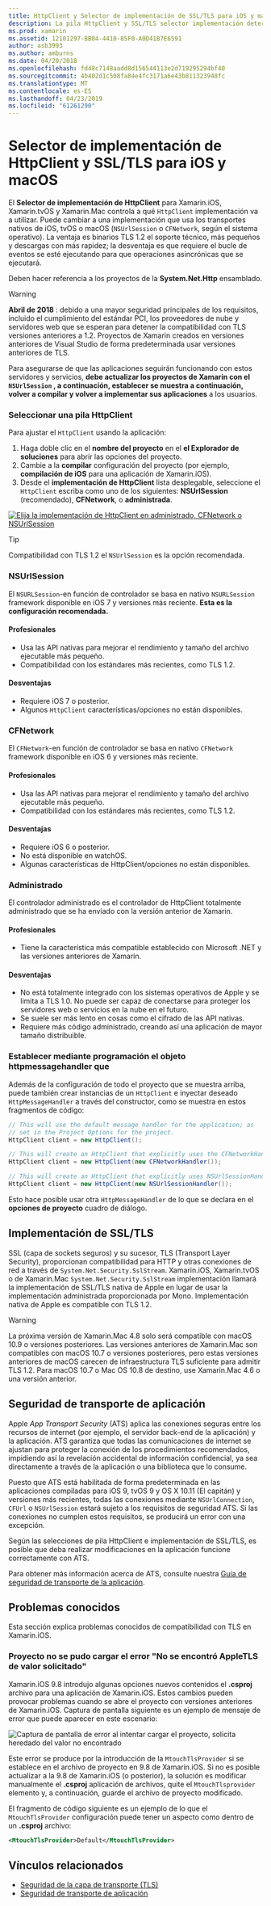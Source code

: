 ```yaml
---
title: HttpClient y Selector de implementación de SSL/TLS para iOS y macOS
description: La pila HttpClient y SSL/TLS selector implementación determina la implementación de HttpClient y SSL/TLS que se usará en la aplicación de Xamarin iOS, tvOS o macOS.
ms.prod: xamarin
ms.assetid: 12101297-BB04-4410-85F0-A0D41B7E6591
author: asb3993
ms.author: amburns
ms.date: 04/20/2018
ms.openlocfilehash: fd48c7148aadd8d156544113e2d719295294bf40
ms.sourcegitcommit: 4b402d1c508fa84e4fc3171a6e43b811323948fc
ms.translationtype: MT
ms.contentlocale: es-ES
ms.lasthandoff: 04/23/2019
ms.locfileid: "61261290"
---
```

# <a name="httpclient-and-ssltls-implementation-selector-for-iosmacos"></a>Selector de implementación de HttpClient y SSL/TLS para iOS y macOS

El **Selector de implementación de HttpClient** para Xamarin.iOS, Xamarin.tvOS y Xamarin.Mac controla a qué `HttpClient` implementación va a utilizar. Puede cambiar a una implementación que usa los transportes nativos de iOS, tvOS o macOS (`NSUrlSession` o `CFNetwork`, según el sistema operativo). La ventaja es binarios TLS 1.2 el soporte técnico, más pequeños y descargas con más rapidez; la desventaja es que requiere el bucle de eventos se esté ejecutando para que operaciones asincrónicas que se ejecutará.

Deben hacer referencia a los proyectos de la **System.Net.Http** ensamblado.

> [!WARNING]
> **Abril de 2018** : debido a una mayor seguridad principales de los requisitos, incluido el cumplimiento del estándar PCI, los proveedores de nube y servidores web que se esperan para detener la compatibilidad con TLS versiones anteriores a 1.2.  Proyectos de Xamarin creados en versiones anteriores de Visual Studio de forma predeterminada usar versiones anteriores de TLS.
>
> Para asegurarse de que las aplicaciones seguirán funcionando con estos servidores y servicios, **debe actualizar los proyectos de Xamarin con el `NSUrlSession` , a continuación, establecer se muestra a continuación, volver a compilar y volver a implementar sus aplicaciones** a los usuarios.

### <a name="selecting-an-httpclient-stack"></a>Seleccionar una pila HttpClient

Para ajustar el `HttpClient` usando la aplicación:

1. Haga doble clic en el **nombre del proyecto** en el **el Explorador de soluciones** para abrir las opciones del proyecto.
2. Cambie a la **compilar** configuración del proyecto (por ejemplo, **compilación de iOS** para una aplicación de Xamarin.iOS).
3. Desde el **implementación de HttpClient** lista desplegable, seleccione el `HttpClient` escriba como uno de los siguientes: **NSUrlSession** (recomendado), **CFNetwork**, o **administrada**.

[![Elija la implementación de HttpClient en administrado, CFNetwork o NSUrlSession](http-stack-images/http-xs-sml.png)](http-stack-images/http-xs.png#lightbox)

> [!TIP]
> Compatibilidad con TLS 1.2 el `NSUrlSession` es la opción recomendada.

### <a name="nsurlsession"></a>NSUrlSession

El `NSURLSession`-en función de controlador se basa en nativo `NSURLSession` framework disponible en iOS 7 y versiones más reciente. 
**Esta es la configuración recomendada.**

#### <a name="pros"></a>Profesionales

- Usa las API nativas para mejorar el rendimiento y tamaño del archivo ejecutable más pequeño.
- Compatibilidad con los estándares más recientes, como TLS 1.2.

#### <a name="cons"></a>Desventajas

- Requiere iOS 7 o posterior.
- Algunos `HttpClient` características/opciones no están disponibles.

### <a name="cfnetwork"></a>CFNetwork

El `CFNetwork`-en función de controlador se basa en nativo `CFNetwork` framework disponible en iOS 6 y versiones más reciente.

#### <a name="pros"></a>Profesionales

- Usa las API nativas para mejorar el rendimiento y tamaño del archivo ejecutable más pequeño.
- Compatibilidad con los estándares más recientes, como TLS 1.2.

#### <a name="cons"></a>Desventajas

- Requiere iOS 6 o posterior.
- No está disponible en watchOS.
- Algunas características de HttpClient/opciones no están disponibles.

### <a name="managed"></a>Administrado

El controlador administrado es el controlador de HttpClient totalmente administrado que se ha enviado con la versión anterior de Xamarin.

#### <a name="pros"></a>Profesionales

- Tiene la característica más compatible establecido con Microsoft .NET y las versiones anteriores de Xamarin.

#### <a name="cons"></a>Desventajas

- No está totalmente integrado con los sistemas operativos de Apple y se limita a TLS 1.0. No puede ser capaz de conectarse para proteger los servidores web o servicios en la nube en el futuro.
- Se suele ser más lento en cosas como el cifrado de las API nativas.
- Requiere más código administrado, creando así una aplicación de mayor tamaño distribuible.

### <a name="programmatically-setting-the-httpmessagehandler"></a>Establecer mediante programación el objeto httpmessagehandler que

Además de la configuración de todo el proyecto que se muestra arriba, puede también crear instancias de un `HttpClient` e inyectar deseado `HttpMessageHandler` a través del constructor, como se muestra en estos fragmentos de código:

```csharp
// This will use the default message handler for the application; as
// set in the Project Options for the project.
HttpClient client = new HttpClient();

// This will create an HttpClient that explicitly uses the CFNetworkHandler
HttpClient client = new HttpClient(new CFNetworkHandler());

// This will create an HttpClient that explicitly uses NSUrlSessionHandler
HttpClient client = new HttpClient(new NSUrlSessionHandler());
```

Esto hace posible usar otra `HttpMessageHandler` de lo que se declara en el **opciones de proyecto** cuadro de diálogo.

## <a name="ssltls-implementation"></a>Implementación de SSL/TLS

SSL (capa de sockets seguros) y su sucesor, TLS (Transport Layer Security), proporcionan compatibilidad para HTTP y otras conexiones de red a través de `System.Net.Security.SslStream`. Xamarin.iOS, Xamarin.tvOS o de Xamarin.Mac `System.Net.Security.SslStream` implementación llamará la implementación de SSL/TLS nativa de Apple en lugar de usar la implementación administrada proporcionada por Mono. Implementación nativa de Apple es compatible con TLS 1.2.

> [!WARNING]
> La próxima versión de Xamarin.Mac 4.8 solo será compatible con macOS 10.9 o versiones posteriores.
> Las versiones anteriores de Xamarin.Mac son compatibles con macOS 10.7 o versiones posteriores, pero estas versiones anteriores de macOS carecen de infraestructura TLS suficiente para admitir TLS 1.2. Para macOS 10.7 o Mac OS 10.8 de destino, use Xamarin.Mac 4.6 o una versión anterior.

## <a name="app-transport-security"></a>Seguridad de transporte de aplicación

Apple _App Transport Security_ (ATS) aplica las conexiones seguras entre los recursos de internet (por ejemplo, el servidor back-end de la aplicación) y la aplicación. ATS garantiza que todas las comunicaciones de internet se ajustan para proteger la conexión de los procedimientos recomendados, impidiendo así la revelación accidental de información confidencial, ya sea directamente a través de la aplicación o una biblioteca que lo consume.

Puesto que ATS está habilitada de forma predeterminada en las aplicaciones compiladas para iOS 9, tvOS 9 y OS X 10.11 (El capitán) y versiones más recientes, todas las conexiones mediante `NSUrlConnection`, `CFUrl` o `NSUrlSession` estará sujeto a los requisitos de seguridad ATS. Si las conexiones no cumplen estos requisitos, se producirá un error con una excepción.

Según las selecciones de pila HttpClient e implementación de SSL/TLS, es posible que deba realizar modificaciones en la aplicación funcione correctamente con ATS.

Para obtener más información acerca de ATS, consulte nuestra [Guía de seguridad de transporte de la aplicación](~/ios/app-fundamentals/ats.md).

## <a name="known-issues"></a>Problemas conocidos

Esta sección explica problemas conocidos de compatibilidad con TLS en Xamarin.iOS.

### <a name="project-failed-to-load-with-error-requested-value-appletls-wasnt-found"></a>Proyecto no se pudo cargar el error "No se encontró AppleTLS de valor solicitado"

Xamarin.iOS 9.8 introdujo algunas opciones nuevos contenidos el **.csproj** archivo para una aplicación de Xamarin.iOS. Estos cambios pueden provocar problemas cuando se abre el proyecto con versiones anteriores de Xamarin.iOS. Captura de pantalla siguiente es un ejemplo de mensaje de error que puede aparecer en este escenario:

![Captura de pantalla de error al intentar cargar el proyecto, solicita heredado del valor no encontrado](http-stack-images/tlserror-xs.png)

Este error se produce por la introducción de la `MtouchTlsProvider` si se establece en el archivo de proyecto en 9.8 de Xamarin.iOS. Si no es posible actualizar a la 9.8 de Xamarin.iOS (o posterior), la solución es modificar manualmente el **.csproj** aplicación de archivos, quite el `MtouchTlsprovider` elemento y, a continuación, guarde el archivo de proyecto modificado.

El fragmento de código siguiente es un ejemplo de lo que el `MtouchTlsProvider` configuración puede tener un aspecto como dentro de un **.csproj** archivo:

```xml
<MtouchTlsProvider>Default</MtouchTlsProvider>
```

## <a name="related-links"></a>Vínculos relacionados

- [Seguridad de la capa de transporte (TLS)](~/cross-platform/app-fundamentals/transport-layer-security.md)
- [Seguridad de transporte de aplicación](~/ios/app-fundamentals/ats.md)
